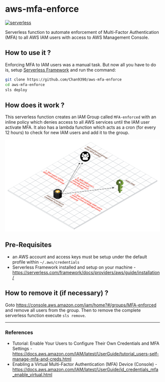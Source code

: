 # aws-mfa-enforce

[![serverless](http://public.serverless.com/badges/v3.svg)](http://www.serverless.com)

Serverless function to automate enforcement of Multi-Factor Authentication (MFA) to all AWS IAM users with access to AWS Management Console.

## How to use it ?

Enforcing MFA to IAM users was a manual task. But now all you have to do is, setup [Serverless Framework](https://serverless.com) and run the command:

```bash
git clone https://github.com/Chan9390/aws-mfa-enforce
cd aws-mfa-enforce
sls deploy
```

## How does it work ?

This serverless function creates an IAM Group called `MFA-enforced` with an inline policy which denies access to all AWS services until the IAM user activate MFA. It also has a lambda function which acts as a cron (for every 12 hours) to check for new IAM users and add it to the group.

![Lambda Architecture](.github/Architecture.png)

## Pre-Requisites

- an AWS account and access keys must be setup under the default profile within `~/.aws/credentials`
- Serverless Framework installed and setup on your machine - https://serverless.com/framework/docs/providers/aws/guide/installation/

## How to remove it (if necessary) ?

Goto https://console.aws.amazon.com/iam/home?#/groups/MFA-enforced and remove all users from the group. Then to remove the complete serverless function execute `sls remove`.

----

### References

- Tutorial: Enable Your Users to Configure Their Own Credentials and MFA Settings - https://docs.aws.amazon.com/IAM/latest/UserGuide/tutorial_users-self-manage-mfa-and-creds.html
- Enabling a Virtual Multi-Factor Authentication (MFA) Device (Console) - https://docs.aws.amazon.com/IAM/latest/UserGuide/id_credentials_mfa_enable_virtual.html